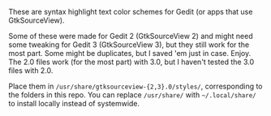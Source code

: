 These are syntax highlight text color schemes for Gedit (or apps that use GtkSourceView).

Some of these were made for Gedit 2 (GtkSourceView 2) and might need some tweaking for Gedit 3 (GtkSourceView 3), but they still work for the most part. Some might be duplicates, but I saved 'em just in case. Enjoy.
The 2.0 files work (for the most part) with 3.0, but I haven't tested the 3.0 files with 2.0.

Place them in `/usr/share/gtksourceview-{2,3}.0/styles/`, corresponding to the folders in this repo. You can replace `/usr/share/` with `~/.local/share/` to install locally instead of systemwide.

